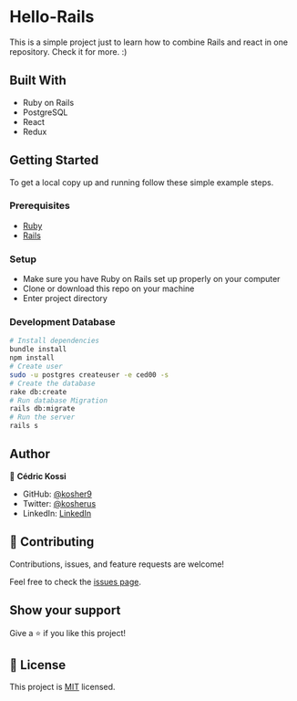 # Hello-Rails
This is a simple project just to learn how to combine Rails and react in one repository.
Check it for more. :)

## Built With

- Ruby on Rails
- PostgreSQL
- React
- Redux

## Getting Started

To get a local copy up and running follow these simple example steps.

### Prerequisites

- [Ruby](https://www.ruby-lang.org/en/)
- [Rails](https://gorails.com/)

### Setup

- Make sure you have Ruby on Rails set up properly on your computer
- Clone or download this repo on your machine
- Enter project directory

### Development Database

```sh
# Install dependencies
bundle install
npm install
# Create user
sudo -u postgres createuser -e ced00 -s
# Create the database
rake db:create
# Run database Migration
rails db:migrate
# Run the server
rails s
```

## Author

👤 **Cédric Kossi**

- GitHub: [@kosher9](https://github.com/kosher9)
- Twitter: [@kosherus](https://twitter.com/kosherus)
- LinkedIn: [LinkedIn](https://linkedin.com/in/lionel-c%C3%A9dric-kossi-323042172)

## 🤝 Contributing

Contributions, issues, and feature requests are welcome!

Feel free to check the [issues page](../../issues/).

## Show your support

Give a ⭐️ if you like this project!

## 📝 License

This project is [MIT](./MIT.md) licensed.
